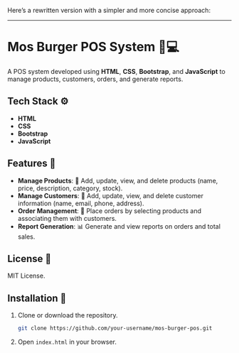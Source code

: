 Here’s a rewritten version with a simpler and more concise approach:

---

# Mos Burger POS System 🍔💻

A POS system developed using **HTML**, **CSS**, **Bootstrap**, and **JavaScript** to manage products, customers, orders, and generate reports.

## Tech Stack ⚙️

- **HTML**
- **CSS**
- **Bootstrap**
- **JavaScript**

## Features 🌟

- **Manage Products**: 🛒 Add, update, view, and delete products (name, price, description, category, stock).
- **Manage Customers**: 👤 Add, update, view, and delete customer information (name, email, phone, address).
- **Order Management**: 📝 Place orders by selecting products and associating them with customers.
- **Report Generation**: 📊 Generate and view reports on orders and total sales.

## License 📜

MIT License.

## Installation 🚀

1. Clone or download the repository.
   ```bash
   git clone https://github.com/your-username/mos-burger-pos.git
   ```
2. Open `index.html` in your browser.
